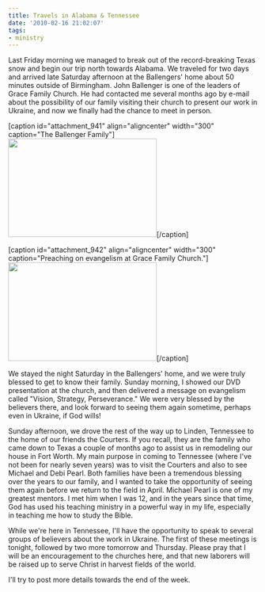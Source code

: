 ```yaml
---
title: Travels in Alabama & Tennessee
date: '2010-02-16 21:02:07'
tags:
- ministry
---
```


Last Friday morning we managed to break out of the record-breaking Texas snow and begin our trip north towards Alabama. We traveled for two days and arrived late Saturday afternoon at the Ballengers' home about 50 minutes outside of Birmingham. John Ballenger is one of the leaders of Grace Family Church. He had contacted me several months ago by e-mail about the possibility of our family visiting their church to present our work in Ukraine, and now we finally had the chance to meet in person.

[caption id="attachment_941" align="aligncenter" width="300" caption="The Ballenger Family"]<a href="https://s3.amazonaws.com/content.ofreport.com/2010/02/DSC_8575.jpg"><img class="size-medium wp-image-941" title="DSC_8575" src="https://s3.amazonaws.com/content.ofreport.com/2010/02/DSC_8575-300x199.jpg" alt="" width="300" height="199" /></a>[/caption]

[caption id="attachment_942" align="aligncenter" width="300" caption="Preaching on evangelism at Grace Family Church."]<a href="https://s3.amazonaws.com/content.ofreport.com/2010/02/DSC_8567.jpg"><img class="size-medium wp-image-942" title="DSC_8567" src="https://s3.amazonaws.com/content.ofreport.com/2010/02/DSC_8567-300x199.jpg" alt="" width="300" height="199" /></a>[/caption]

We stayed the night Saturday in the Ballengers' home, and we were truly blessed to get to know their family. Sunday morning, I showed our DVD presentation at the church, and then delivered a message on evangelism called "Vision, Strategy, Perseverance." We were very blessed by the believers there, and look forward to seeing them again sometime, perhaps even in Ukraine, if God wills!

Sunday afternoon, we drove the rest of the way up to Linden, Tennessee to the home of our friends the Courters. If you recall, they are the family who came down to Texas a couple of months ago to assist us in remodeling our house in Fort Worth. My main purpose in coming to Tennessee (where I've not been for nearly seven years) was to visit the Courters and also to see Michael and Debi Pearl. Both families have been a tremendous blessing over the years to our family, and I wanted to take the opportunity of seeing them again before we return to the field in April. Michael Pearl is one of my greatest mentors. I met him when I was 12, and in the years since that time, God has used his teaching ministry in a powerful way in my life, especially in teaching me how to study the Bible.

While we're here in Tennessee, I'll have the opportunity to speak to several groups of believers about the work in Ukraine. The first of these meetings is tonight, followed by two more tomorrow and Thursday. Please pray that I will be an encouragement to the churches here, and that new laborers will be raised up to serve Christ in harvest fields of the world.

I'll try to post more details towards the end of the week.

<input id="gwProxy" type="hidden" />

<!--Session data-->
<input id="jsProxy" onclick="jsCall();" type="hidden" />

<input id="gwProxy" type="hidden" /><input id="jsProxy" onclick="jsCall();" type="hidden" />
